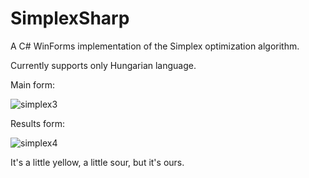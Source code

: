 # SimplexSharp
A C# WinForms implementation of the Simplex optimization algorithm.

Currently supports only Hungarian language.

Main form:

![simplex3](https://github.com/user-attachments/assets/787a204b-fdba-493b-a4a1-4b12d5eaf2fe)

Results form:

![simplex4](https://github.com/user-attachments/assets/3e000190-7a46-4432-9717-8cee7aa12d45)

It's a little yellow, a little sour, but it's ours.
